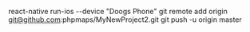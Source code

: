 react-native run-ios --device "Doogs Phone"
git remote add origin git@github.com:phpmaps/MyNewProject2.git
git push -u origin master